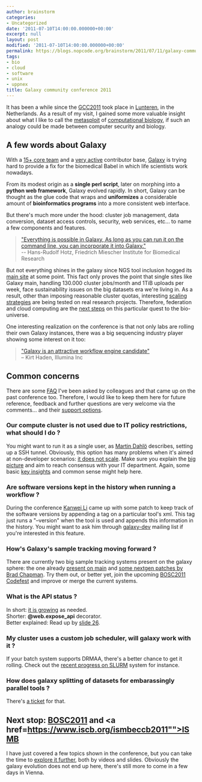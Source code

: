 ```yaml
---
author: brainstorm
categories:
- Uncategorized
date: '2011-07-10T14:00:00.000000+00:00'
excerpt: null
layout: post
modified: '2011-07-10T14:00:00.000000+00:00'
permalink: https://blogs.nopcode.org/brainstorm/2011/07/11/galaxy-community-conference-2011/
tags:
- bio
- cloud
- software
- unix
- uppnex
title: Galaxy community conference 2011
---
```


It has been a while since the [GCC2011][1] took place in [Lunteren][2], in the Netherlands. As a result of my visit, I gained some more valuable insight about what I like to call the [metasploit][3] of [computational biology][4], if such an analogy could be made between computer security and biology.

## A few words about Galaxy

With a [15+ core team][5] and a [very active][6] contributor base, [Galaxy][7] is trying hard to provide a fix for the biomedical Babel in which life scientists work nowadays.

From its modest origin as a **single perl script**, later on morphing into a **python web framework**, Galaxy evolved rapidly. In short, Galaxy can be thought as the glue code that wraps and **uniformizes** a considerable amount of **bioinformatics programs** into a more consistent web interface.

But there's much more under the hood: cluster job management, data conversion, dataset access controls, security, web services, etc... to name a few components and features.

> ["Everything is possible in Galaxy, As long as you can run it on the command line, you can incorporate it into Galaxy."][8]  
> -- Hans-Rudolf Hotz, Friedrich Miescher Institute for Biomedical Research

But not everything shines in the galaxy since NGS tool inclusion hogged its [main site][9] at some point. This fact only proves the point that single sites like Galaxy main, handling 130.000 cluster jobs/month and 1TiB uploads per week, face sustainability issues on the big datasets era we're living in. As a result, other than imposing reasonable cluster quotas, interesting [scaling][10] [strategies][11] are being tested on real research projects. Therefore, federation and cloud computing are the [next steps][12] on this particular quest to the bio-universe.

One interesting realization on the conference is that not only labs are rolling their own Galaxy instances, there was a big sequencing industry player showing some interest on it too:

> ["Galaxy is an attractive workflow engine candidate"][13]  
> &#8211; Kirt Haden, Illumina Inc

<!--more-->

## Common concerns

There are some [FAQ][14] I've been asked by colleagues and that came up on the past conference too. Therefore, I would like to keep them here for future reference, feedback and further questions are very welcome via the comments... and their [support options][15].

### Our compute cluster is not used due to IT policy restrictions, what should I do ?

You might want to run it as a single user, as [Martin Dahlö][16] describes, setting up a SSH tunnel. Obviously, this option has many problems when it's aimed at non-developer scenarios: [it does not scale][17]. Make sure you explain the [big picture][18] and aim to reach consensus with your IT department. Again, some basic [key insights][8] and common sense might help here.

### Are software versions kept in the history when running a workflow ?

During the conference [Kanwei Li][19] came up with some patch to keep track of the software versions by appending a <version> tag on a particular tool's xml. This tag just runs a "&#8211;version" when the tool is used and appends this information in the history. You might want to ask him through [galaxy-dev][20] mailing list if you're interested in this feature.

### How's Galaxy's sample tracking moving forward ?

There are currently two big sample tracking systems present on the galaxy sphere: the one already [present on main][21] and [some nextgen patches by Brad Chapman][22]. Try them out, or better yet, join the upcoming [BOSC2011][23] [Codefest][24] and improve or merge the current systems.

### What is the API status ?

In short: [it is growing][25] as needed.  
Shorter: **@web.expose_api** decorator.  
Better explained: Read up by [slide 26][26].

### My cluster uses a custom job scheduler, will galaxy work with it ?

If your batch system supports DRMAA, there's a better chance to get it rolling. Check out the [recent progress on SLURM][16] system for instance.

### How does galaxy splitting of datasets for embarassingly parallel tools ?

There's [a ticket][27] for that.

## Next stop: [BOSC2011][23] and <a href=https://www.iscb.org/ismbeccb2011"">ISMB</a>

I have just covered a few topics shown in the conference, but you can take the time to [explore it further][1], both by videos and slides. Obviously the galaxy evolution does not end up here, there's still more to come in a few days in Vienna.

 [1]: https://wiki.g2.bx.psu.edu/GCC2011
 [2]: https://en.wikipedia.org/wiki/Lunteren
 [3]: https://www.metasploit.com/
 [4]: https://en.wikipedia.org/wiki/Computational_biology
 [5]: https://wiki.g2.bx.psu.edu/Galaxy%20Team
 [6]: https://dir.gmane.org/gmane.science.biology.galaxy.devel
 [7]: https://galaxy.psu.edu/
 [8]: https://wiki.g2.bx.psu.edu/Events/GCC2011?action=AttachFile&do=get&target=SixKeyInsights.pdf
 [9]: https://main.g2.bx.psu.edu/
 [10]: https://www.biomedcentral.com/1471-2105/11/S12/S4
 [11]: https://bitbucket.org/steder/galaxy-globus
 [12]: https://wiki.g2.bx.psu.edu/Future/Distributed%20Galaxy
 [13]: https://wiki.g2.bx.psu.edu/Events/GCC2011?action=AttachFile&do=get&target=RunningGalaxyDRMAAJobsAsDifferentUsers.pdf
 [14]: https://wiki.g2.bx.psu.edu/Learn/FAQ#Central_Galaxy_server_or_Galaxy_source_distribution
 [15]: https://wiki.g2.bx.psu.edu/Support
 [16]: https://mdahlo.blogspot.com/2011/06/galaxy-on-uppmax.html
 [17]: https://wiki.g2.bx.psu.edu/Admin/Config/Performance/Production%20Server
 [18]: https://wiki.g2.bx.psu.edu/Big%20Picture/Choices
 [19]: https://bitbucket.org/kanwei
 [20]: https://lists.bx.psu.edu/listinfo/galaxy-dev
 [21]: https://wiki.g2.bx.psu.edu/Admin/Sample%20Tracking/Demo
 [22]: https://wiki.g2.bx.psu.edu/Admin/Sample%20Tracking/Next%20Gen
 [23]: https://www.open-bio.org/wiki/BOSC_2011
 [24]: https://www.open-bio.org/wiki/Codefest_2011
 [25]: https://bitbucket.org/galaxy/galaxy-central/src/8b97f197b759/lib/galaxy/web/api/
 [26]: https://wiki.g2.bx.psu.edu/Events/GCC2011?action=AttachFile&do=get&target=GalaxyDeploymentandAPI.pdf
 [27]: https://bitbucket.org/galaxy/galaxy-central/issue/79/split-large-jobs-over-multiple-nodes-for
